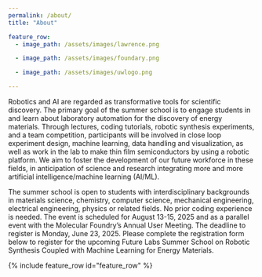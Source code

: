```yaml
---
permalink: /about/
title: "About"

feature_row:
  - image_path: /assets/images/lawrence.png

  - image_path: /assets/images/foundary.png

  - image_path: /assets/images/uwlogo.png

---
```


Robotics and AI are regarded as transformative tools for scientific discovery. The primary goal of the summer school is to engage students in and learn about laboratory automation for the discovery of energy materials. Through lectures, coding tutorials, robotic synthesis experiments, and a team competition, participants will be involved in close loop experiment design, machine learning, data handling and visualization, as well as work in the lab to make thin film semiconductors by using a robotic platform. We aim to foster the development of our future workforce in these fields, in anticipation of science and research integrating more and more artificial intelligence/machine learning (AI/ML).  

The summer school is open to students with interdisciplinary backgrounds in materials science, chemistry, computer science, mechanical engineering, electrical engineering, physics or related fields. No prior coding experience is needed. The event is scheduled for August 13-15, 2025 and as a parallel event with the Molecular Foundry’s Annual User Meeting. 
The deadline to register is Monday, June 23, 2025. Please complete the registration form below to register for the upcoming Future Labs Summer School on Robotic Synthesis Coupled with Machine Learning for Energy Materials.


{% include feature_row id="feature_row" %}
<!-- ![image-center](/assets/images/bio-photo.jpg){: .align-center} -->


